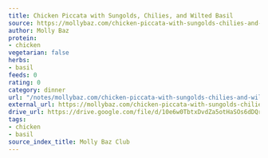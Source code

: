 ```yaml
---
title: Chicken Piccata with Sungolds, Chilies, and Wilted Basil
source: https://mollybaz.com/chicken-piccata-with-sungolds-chilies-and-wilted-basil/
author: Molly Baz
protein:
- chicken
vegetarian: false
herbs:
- basil
feeds: 0
rating: 0
category: dinner
url: "/notes/mollybaz.com/chicken-piccata-with-sungolds-chilies-and-wilted-basil.html"
external_url: https://mollybaz.com/chicken-piccata-with-sungolds-chilies-and-wilted-basil/
drive_url: https://drive.google.com/file/d/10e6w0TbtxDvdZa5otHaSOs6dDQrx1RUI/view?usp=drive_link
tags:
- chicken
- basil
source_index_title: Molly Baz Club
---
```




